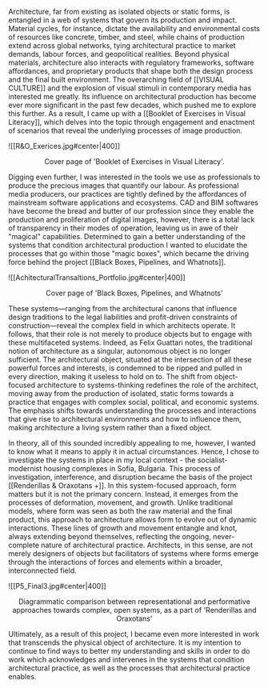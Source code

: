 Architecture, far from existing as isolated objects or static forms, is entangled in a web of systems that govern its production and impact. Material cycles, for instance, dictate the availability and environmental costs of resources like concrete, timber, and steel, while chains of production extend across global networks, tying architectural practice to market demands, labour forces, and geopolitical realities. Beyond physical materials, architecture also interacts with regulatory frameworks, software affordances, and proprietary products that shape both the design process and the final built environment. The overarching field of [[VISUAL CULTURE]] and the explosion of visual stimuli in contemporary media has interested me greatly. Its influence on architectural production has become ever more significant in the past few decades, which pushed me to explore this further. As a result, I came up with a [[Booklet of Exercises in Visual Literacy]], which delves into the topic through engagement and enactment of scenarios that reveal the underlying processes of image production. 

![[R&O_Exerices.jpg#center|400]]
<p align=center> Cover page of 'Booklet of Exercises in Visual Literacy'. </p>

Digging even further, I was interested in the tools we use as professionals to produce the precious images that quantify our labour. As professional media producers, our practices are tightly defined by the affordances of mainstream software applications and ecosystems. CAD and BIM softwares have become the bread and butter of our profession since they enable the production and proliferation of digital images, however, there is a total lack of transparency in their modes of operation, leaving us in awe of their "magical" capabilities. Determined to gain a better understanding of the systems that condition architectural production I wanted to elucidate the processes that go within those "magic boxes", which became the driving force behind the project [[Black Boxes, Pipelines, and Whatnots]]. 

![[AchitecturalTransaltions_Portfolio.jpg#center|400]]
<p align=center> Cover page of 'Black Boxes, Pipelines, and Whatnots' </p>

These systems—ranging from the architectural canons that influence design traditions to the legal liabilities and profit-driven constraints of construction—reveal the complex field in which architects operate. It follows, that their role is not merely to produce objects but to engage with these multifaceted systems. Indeed, as Felix Guattari notes, the traditional notion of architecture as a singular, autonomous object is no longer sufficient. The architectural object, situated at the intersection of all these powerful forces and interests, is condemned to be ripped and pulled in every direction, making it useless to hold on to. The shift from object-focused architecture to systems-thinking redefines the role of the architect, moving away from the production of isolated, static forms towards a practice that engages with complex social, political, and economic systems. The emphasis shifts towards understanding the processes and interactions that give rise to architectural environments and how to influence them, making architecture a living system rather than a fixed object.

In theory, all of this sounded incredibly appealing to me, however, I wanted to know what it means to apply it in actual circumstances. Hence, I chose to investigate the systems in place in my local context - the socialist-modernist housing complexes in Sofia, Bulgaria. This process of investigation, interference, and disruption became the basis of the project [[Renderillas & Oraxotans +]]. In this system-focused approach, form matters but it is not the primary concern. Instead, it emerges from the processes of deformation, movement, and growth. Unlike traditional models, where form was seen as both the raw material and the final product, this approach to architecture allows form to evolve out of dynamic interactions. These lines of growth and movement entangle and knot, always extending beyond themselves, reflecting the ongoing, never-complete nature of architectural practice. Architects, in this sense, are not merely designers of objects but facilitators of systems where forms emerge through the interactions of forces and elements within a broader, interconnected field.

![[P5_Final3.jpg#center|400]]
<p align=center> Diagrammatic comparison between representational and performative approaches towards complex, open systems, as a part of 'Renderillas and Oraxotans'  </p>

Ultimately, as a result of this project, I became even more interested in work that transcends the physical object of architecture. It is my intention to continue to find ways to better my understanding and skills in order to do work which acknowledges and intervenes in the systems that condition architectural practice, as well as the processes that architectural practice enables. 

